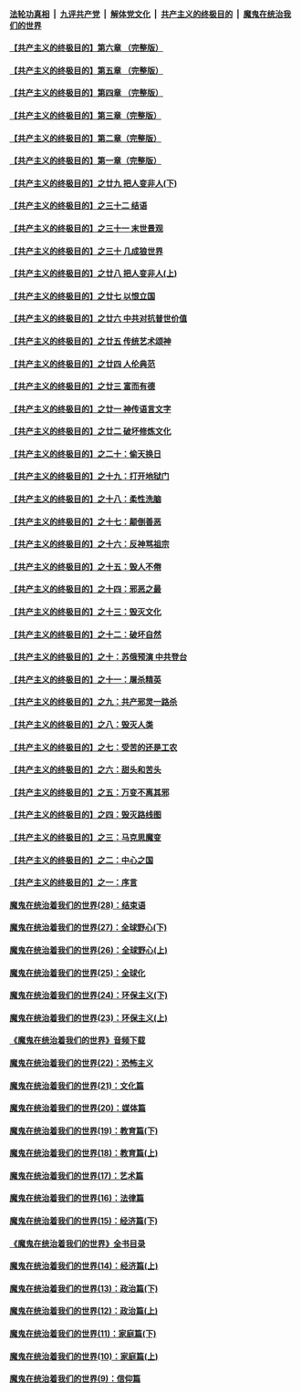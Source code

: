 ####  [法轮功真相](../../../../basic/blob/master/README.md?t=06242131) &nbsp;|&nbsp; [九评共产党](../../../../9ping.md/blob/master/README.md?t=06242131) &nbsp;|&nbsp; [解体党文化](../../../../jtdwh.md/blob/master/README.md?t=06242131)  &nbsp;|&nbsp; [共产主义的终极目的](../../../../gczydzjmd.md/blob/master/README.md?t=06242131) &nbsp;|&nbsp; [魔鬼在统治我们的世界](../../../../mgztzwmdsj.md/blob/master/README.md?t=06242131) 

#### [【共产主义的终极目的】第六章 （完整版）](../pages/nsc422/n11428913.md?t=06242131) 

#### [【共产主义的终极目的】第五章 （完整版）](../pages/nsc422/n11428912.md?t=06242131) 

#### [【共产主义的终极目的】第四章 （完整版）](../pages/nsc422/n11428907.md?t=06242131) 

#### [【共产主义的终极目的】第三章（完整版）](../pages/nsc422/n11428848.md?t=06242131) 

#### [【共产主义的终极目的】第二章（完整版）](../pages/nsc422/n11428831.md?t=06242131) 

#### [【共产主义的终极目的】第一章（完整版）](../pages/nsc422/n11417651.md?t=06242131) 

#### [【共产主义的终极目的】之廿九 把人变非人(下)](../pages/nsc422/n11344140.md?t=06242131) 

#### [【共产主义的终极目的】之三十二 结语](../pages/nsc422/n11360535.md?t=06242131) 

#### [【共产主义的终极目的】之三十一 末世景观](../pages/nsc422/n11351129.md?t=06242131) 

#### [【共产主义的终极目的】之三十 几成狼世界](../pages/nsc422/n11348280.md?t=06242131) 

#### [【共产主义的终极目的】之廿八 把人变非人(上)](../pages/nsc422/n11340492.md?t=06242131) 

#### [【共产主义的终极目的】之廿七 以恨立国](../pages/nsc422/n11336944.md?t=06242131) 

#### [【共产主义的终极目的】之廿六 中共对抗普世价值](../pages/nsc422/n11324785.md?t=06242131) 

#### [【共产主义的终极目的】之廿五 传统艺术颂神](../pages/nsc422/n11296396.md?t=06242131) 

#### [【共产主义的终极目的】之廿四 人伦典范](../pages/nsc422/n11296397.md?t=06242131) 

#### [【共产主义的终极目的】之廿三 富而有德](../pages/nsc422/n11283598.md?t=06242131) 

#### [【共产主义的终极目的】之廿一 神传语言文字](../pages/nsc422/n11263265.md?t=06242131) 

#### [【共产主义的终极目的】之廿二 破坏修炼文化](../pages/nsc422/n11245728.md?t=06242131) 

#### [【共产主义的终极目的】之二十：偷天换日](../pages/nsc422/n11238846.md?t=06242131) 

#### [【共产主义的终极目的】之十九：打开地狱门](../pages/nsc422/n11206376.md?t=06242131) 

#### [【共产主义的终极目的】之十八：柔性洗脑](../pages/nsc422/n11199994.md?t=06242131) 

#### [【共产主义的终极目的】之十七：颠倒善恶](../pages/nsc422/n11179782.md?t=06242131) 

#### [【共产主义的终极目的】之十六：反神骂祖宗](../pages/nsc422/n11166798.md?t=06242131) 

#### [【共产主义的终极目的】之十五：毁人不倦](../pages/nsc422/n11166792.md?t=06242131) 

#### [【共产主义的终极目的】之十四：邪恶之最](../pages/nsc422/n11150249.md?t=06242131) 

#### [【共产主义的终极目的】之十三：毁灭文化](../pages/nsc422/n11135227.md?t=06242131) 

#### [【共产主义的终极目的】之十二：破坏自然](../pages/nsc422/n11135214.md?t=06242131) 

#### [【共产主义的终极目的】之十：苏俄预演 中共登台](../pages/nsc422/n11118424.md?t=06242131) 

#### [【共产主义的终极目的】之十一：屠杀精英](../pages/nsc422/n11118442.md?t=06242131) 

#### [【共产主义的终极目的】之九：共产邪灵一路杀](../pages/nsc422/n11114139.md?t=06242131) 

#### [【共产主义的终极目的】之八：毁灭人类](../pages/nsc422/n11108503.md?t=06242131) 

#### [【共产主义的终极目的】之七：受苦的还是工农](../pages/nsc422/n11101809.md?t=06242131) 

#### [【共产主义的终极目的】之六：甜头和苦头](../pages/nsc422/n11096971.md?t=06242131) 

#### [【共产主义的终极目的】之五：万变不离其邪](../pages/nsc422/n11091285.md?t=06242131) 

#### [【共产主义的终极目的】之四：毁灭路线图](../pages/nsc422/n11086284.md?t=06242131) 

#### [【共产主义的终极目的】之三：马克思魔变](../pages/nsc422/n11061941.md?t=06242131) 

#### [【共产主义的终极目的】之二：中心之国](../pages/nsc422/n11047728.md?t=06242131) 

#### [【共产主义的终极目的】之一：序言](../pages/nsc422/n11086077.md?t=06242131) 

#### [魔鬼在统治着我们的世界(28)：结束语](../pages/nsc422/n10936246.md?t=06242131) 

#### [魔鬼在统治着我们的世界(27)：全球野心(下)](../pages/nsc422/n10928319.md?t=06242131) 

#### [魔鬼在统治着我们的世界(26)：全球野心(上)](../pages/nsc422/n10900318.md?t=06242131) 

#### [魔鬼在统治着我们的世界(25)：全球化](../pages/nsc422/n10788205.md?t=06242131) 

#### [魔鬼在统治着我们的世界(24)：环保主义(下)](../pages/nsc422/n10695307.md?t=06242131) 

#### [魔鬼在统治着我们的世界(23)：环保主义(上)](../pages/nsc422/n10688613.md?t=06242131) 

#### [《魔鬼在统治着我们的世界》音频下载](../pages/nsc422/n10635553.md?t=06242131) 

#### [魔鬼在统治着我们的世界(22)：恐怖主义](../pages/nsc422/n10614727.md?t=06242131) 

#### [魔鬼在统治着我们的世界(21)：文化篇](../pages/nsc422/n10597706.md?t=06242131) 

#### [魔鬼在统治着我们的世界(20)：媒体篇](../pages/nsc422/n10586579.md?t=06242131) 

#### [魔鬼在统治着我们的世界(19)：教育篇(下)](../pages/nsc422/n10564808.md?t=06242131) 

#### [魔鬼在统治着我们的世界(18)：教育篇(上)](../pages/nsc422/n10526970.md?t=06242131) 

#### [魔鬼在统治着我们的世界(17)：艺术篇](../pages/nsc422/n10499093.md?t=06242131) 

#### [魔鬼在统治着我们的世界(16)：法律篇](../pages/nsc422/n10485969.md?t=06242131) 

#### [魔鬼在统治着我们的世界(15)：经济篇(下)](../pages/nsc422/n10469975.md?t=06242131) 

#### [《魔鬼在统治着我们的世界》全书目录](../pages/nsc422/n10464261.md?t=06242131) 

#### [魔鬼在统治着我们的世界(14)：经济篇(上)](../pages/nsc422/n10457370.md?t=06242131) 

#### [魔鬼在统治着我们的世界(13)：政治篇(下)](../pages/nsc422/n10448270.md?t=06242131) 

#### [魔鬼在统治着我们的世界(12)：政治篇(上)](../pages/nsc422/n10444576.md?t=06242131) 

#### [魔鬼在统治着我们的世界(11)：家庭篇(下)](../pages/nsc422/n10440961.md?t=06242131) 

#### [魔鬼在统治着我们的世界(10)：家庭篇(上)](../pages/nsc422/n10435448.md?t=06242131) 

#### [魔鬼在统治着我们的世界(9)：信仰篇](../pages/nsc422/n10432159.md?t=06242131) 

